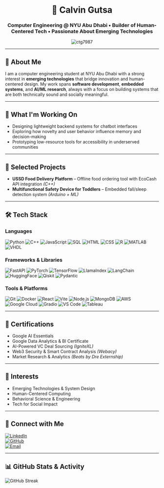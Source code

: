 <h1 align="center">👋 Calvin Gutsa</h1>

<h3 align="center">
Computer Engineering @ NYU Abu Dhabi  
• Builder of Human-Centered Tech • Passionate About Emerging Technologies
</h3>

<p align="center">
  <img src="https://komarev.com/ghpvc/?username=ctg7987&label=Profile%20views&color=0e75b6&style=flat" alt="ctg7987" />
</p>

---

## 🧠 About Me
I am a computer engineering student at NYU Abu Dhabi with a strong interest in **emerging technologies** that bridge innovation and human-centered design. My work spans **software development**, **embedded systems**, and **AI/ML research**, always with a focus on building systems that are both technically sound and socially meaningful.

---

## 🚀 What I'm Working On
- Designing lightweight backend systems for chatbot interfaces  
- Exploring how novelty and user behavior influence memory and decision-making  
- Prototyping low-resource tools for accessibility in underserved communities  

---

## 📁 Selected Projects
- **USSD Food Delivery Platform** – Offline food ordering tool with EcoCash API integration *(C++)*  
- **Multifunctional Safety Device for Toddlers** – Embedded fall/sleep detection system *(Arduino + ML)*  

---

## 🛠 Tech Stack

### Languages  
![Python](https://img.shields.io/badge/Python-3776AB?style=for-the-badge&logo=python&logoColor=white)
![C++](https://img.shields.io/badge/C++-00599C?style=for-the-badge&logo=c%2B%2B&logoColor=white)
![JavaScript](https://img.shields.io/badge/JavaScript-F7DF1E?style=for-the-badge&logo=javascript&logoColor=black)
![SQL](https://img.shields.io/badge/SQL-4479A1?style=for-the-badge&logo=mysql&logoColor=white)
![HTML](https://img.shields.io/badge/HTML5-E34F26?style=for-the-badge&logo=html5&logoColor=white)
![CSS](https://img.shields.io/badge/CSS3-1572B6?style=for-the-badge&logo=css3&logoColor=white)
![R](https://img.shields.io/badge/R-276DC3?style=for-the-badge&logo=r&logoColor=white)
![MATLAB](https://img.shields.io/badge/MATLAB-0076A8?style=for-the-badge&logo=mathworks&logoColor=white)
![VHDL](https://img.shields.io/badge/VHDL-00427E?style=for-the-badge&logoColor=white)

### Frameworks & Libraries  
![FastAPI](https://img.shields.io/badge/FastAPI-009688?style=for-the-badge&logo=fastapi&logoColor=white)
![PyTorch](https://img.shields.io/badge/PyTorch-EE4C2C?style=for-the-badge&logo=pytorch&logoColor=white)
![TensorFlow](https://img.shields.io/badge/TensorFlow-FF6F00?style=for-the-badge&logo=tensorflow&logoColor=white)
![LlamaIndex](https://img.shields.io/badge/LlamaIndex-4B3263?style=for-the-badge&logo=llama&logoColor=white)
![LangChain](https://img.shields.io/badge/LangChain-000000?style=for-the-badge&logo=langchain&logoColor=white)
![HuggingFace](https://img.shields.io/badge/HuggingFace-FFD21F?style=for-the-badge&logo=huggingface&logoColor=black)
![Qiskit](https://img.shields.io/badge/Qiskit-6929C4?style=for-the-badge&logo=ibm&logoColor=white)
![Pydantic](https://img.shields.io/badge/Pydantic-0FA36B?style=for-the-badge&logo=python&logoColor=white)

### Tools & Platforms  
![Git](https://img.shields.io/badge/Git-F05032?style=for-the-badge&logo=git&logoColor=white)
![Docker](https://img.shields.io/badge/Docker-2496ED?style=for-the-badge&logo=docker&logoColor=white)
![React](https://img.shields.io/badge/React-20232A?style=for-the-badge&logo=react&logoColor=61DAFB)
![Vite](https://img.shields.io/badge/Vite-646CFF?style=for-the-badge&logo=vite&logoColor=white)
![Node.js](https://img.shields.io/badge/Node.js-339933?style=for-the-badge&logo=nodedotjs&logoColor=white)
![MongoDB](https://img.shields.io/badge/MongoDB-47A248?style=for-the-badge&logo=mongodb&logoColor=white)
![AWS](https://img.shields.io/badge/AWS-232F3E?style=for-the-badge&logo=amazonaws&logoColor=white)
![Google Cloud](https://img.shields.io/badge/GCP-4285F4?style=for-the-badge&logo=googlecloud&logoColor=white)
![Gradio](https://img.shields.io/badge/Gradio-FF4B4B?style=for-the-badge&logo=gradio&logoColor=white)
![VS Code](https://img.shields.io/badge/VSCode-007ACC?style=for-the-badge&logo=visualstudiocode&logoColor=white)
![Tableau](https://img.shields.io/badge/Tableau-E97627?style=for-the-badge&logo=tableau&logoColor=white)

---

## 📜 Certifications
- Google AI Essentials  
- Google Data Analytics & BI Certificate  
- AI-Powered VC Deal Sourcing *(IgniteXL)*  
- Web3 Security & Smart Contract Analysis *(Webacy)*  
- Market Research & Analytics *(Beats by Dre Externship)*  

---

## 🎯 Interests
- Emerging Technologies & System Design  
- Human-Centered Computing  
- Behavioral Science & Engineering  
- Tech for Social Impact  

---

## 🔗 Connect with Me
[![LinkedIn](https://img.shields.io/badge/LinkedIn-0A66C2?style=for-the-badge&logo=linkedin&logoColor=white)](https://www.linkedin.com/in/calvin-gutsa-8a70b3230/)  
[![GitHub](https://img.shields.io/badge/GitHub-171515?style=for-the-badge&logo=github&logoColor=white)](https://github.com/ctg7987)  
[![Email](https://img.shields.io/badge/Email-ctg7987@nyu.edu-D14836?style=for-the-badge&logo=gmail&logoColor=white)](mailto:ctg7987@nyu.edu)

---

## 📊 GitHub Stats & Activity

<p align="left">
  <img src="https://streak-stats.demolab.com?user=ctg7987&theme=default&hide_border=true" alt="GitHub Streak" />
</p>
